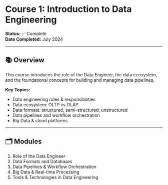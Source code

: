 # Course 1: Introduction to Data Engineering

**Status:** ✅ Complete  
**Date Completed:** July 2024

---

## 📚 Overview
This course introduces the role of the Data Engineer, the data ecosystem, and the foundational concepts for building and managing data pipelines.

**Key Topics:**
- Data engineering roles & responsibilities
- Data ecosystem: OLTP vs OLAP
- Data formats: structured, semi-structured, unstructured
- Data pipelines and workflow orchestration
- Big Data & cloud platforms

---

## 🗂 Modules
1. Role of the Data Engineer
2. Data Formats and Databases
3. Data Pipelines & Workflow Orchestration
4. Big Data & Real-time Processing
5. Tools & Technologies in Data Engineering
